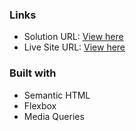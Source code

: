 ### Links

- Solution URL: [View here](https://github.com/andrewkerr3956/product-preview-card-component)
- Live Site URL: [View here](https://andrewkerr3956.github.io/product-preview-card-component/)

### Built with

- Semantic HTML
- Flexbox
- Media Queries
